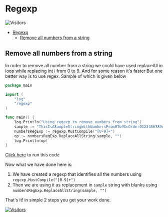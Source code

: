# Regexp

![Visitors](https://api.visitorbadge.io/api/visitors?path=aasisodiya.go.golang-general.regexp&labelColor=%23ffa500&countColor=%23263759&labelStyle=upper)

- [Regexp](#regexp)
  - [Remove all numbers from a string](#remove-all-numbers-from-a-string)

## Remove all numbers from a string

In order to remove all number from a string we could have used replaceAll in loop while replacing int i from 0 to 9. And for some reason it's faster But one better way is to use regex. Sample of which is given below

```go
package main

import (
    "log"
    "regexp"
)

func main() {
    log.Println("Using regexp to remove numbers from string")
    sample := "ThisIsASampleStringWithNumbersFrom0To9InOrder0123456789AndThat'sIt"
    numbersRegExp := regexp.MustCompile("[0-9]+")
    op := numbersRegExp.ReplaceAllString(sample, "")
    log.Println(op)
}
```

[Click here](https://go.dev/play/p/IMvOb0A2gSQ) to run this code

Now what we have done here is:

1. We have created a regexp that identifies all the numbers using `regexp.MustCompile("[0-9]+")`
2. Then we are using it as replacement in `sample` string with blanks using `numbersRegExp.ReplaceAllString(sample, "")`

That's it! in simple 2 steps you get your work done.

[![Visitors](https://api.visitorbadge.io/api/visitors?path=aasisodiya.go&label=aasisodiya/go&labelColor=%23ffa500&countColor=%23263759&labelStyle=upper)](https://visitorbadge.io/status?path=aasisodiya.go)
